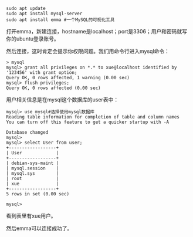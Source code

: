 

```shell
sudo apt update
sudo apt install mysql-server
sudo apt install emma #一个MySQL的可视化工具
```

打开emma，新建连接，hostname是localhost；port是3306；用户和密码就写你的ubuntu登录账号。

然后连接，这时肯定会提示你权限问题。我们用命令行进入mysql命令：

```shell
> mysql
mysql> grant all privileges on *.* to xue@localhost identified by '123456' with grant option;
Query OK, 0 rows affected, 1 warning (0.00 sec)
mysql> flush privileges;
Query OK, 0 rows affected (0.00 sec)
```

用户相关信息是在mysql这个数据库的user表中：

```shell
mysql> use mysql#选择使用mysql数据库
Reading table information for completion of table and column names
You can turn off this feature to get a quicker startup with -A

Database changed
mysql> 
mysql> select User from user;
+------------------+
| User             |
+------------------+
| debian-sys-maint |
| mysql.session    |
| mysql.sys        |
| root             |
| xue              |
+------------------+
5 rows in set (0.00 sec)

mysql> 
```

看到表里有xue用户。

然后emma可以连接成功了。